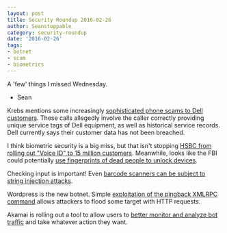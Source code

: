 ```yaml
---
layout: post
title: Security Roundup 2016-02-26
author: Seanstoppable
category: security-roundup
date: '2016-02-26'
tags:
- botnet
- scam
- biometrics
---
```


A 'few' things I missed Wednesday.

- Sean

Krebs mentions some increasingly [sophisticated phone scams to Dell customers](http://bit.ly/1LKEkh5). These calls allegedly involve the caller correctly providing unique service tags of Dell equipment, as well as historical service records. Dell currently says their customer data has not been breached.

I think biometric security is a big miss, but that isn't stopping [HSBC from rolling out "Voice ID" to 15 million customers](http://engt.co/1TEgmKX). Meanwhile, looks like the FBI could potentially [use fingerprints of dead people to unlock devices](http://engt.co/1Upsf7X).

Checking input is important! Even [barcode scanners can be subject to string injection attacks](http://bit.ly/1Ru1UmJ).

Wordpress is the new botnet. Simple [exploitation of the pingback XMLRPC command](http://bit.ly/1UpqIiv) allows attackers to flood some target with HTTP requests.

Akamai is rolling out a tool to allow users to [better monitor and analyze bot traffic](http://tcrn.ch/21xWUlK) and take whatever action they want.
